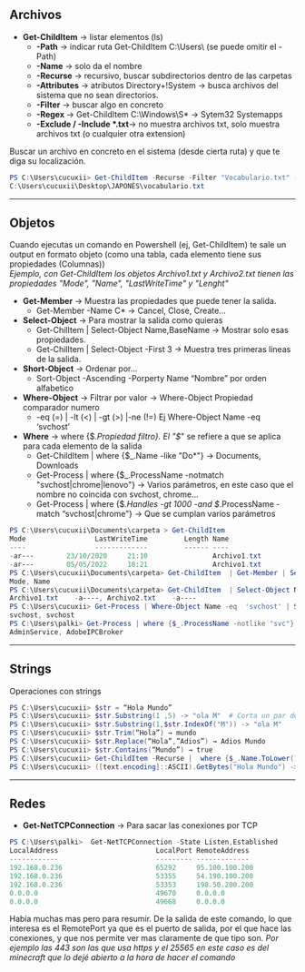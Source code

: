 
##  Archivos
 - **Get-ChildItem** → listar elementos (ls)
   *   **-Path** → indicar ruta   Get-ChildItem C:\Users\  (se puede omitir el -Path)
   *   **-Name** → solo da el nombre    
   *   **-Recurse** → recursivo, buscar subdirectorios dentro de las carpetas
   *   **-Attributes** → atributos   Directory+!System → busca archivos del sistema que no sean directorios.
   *   **-Filter** -> buscar algo en concreto
   *   **-Regex** → Get-ChildItem C:\Windows\S* → Sytem32 Systemapps
   *   **-Exclude / -Include \*.txt**→ no muestra archivos txt, solo muestra archivos txt (o cualquier otra extension)

Buscar un archivo en concreto en el sistema (desde cierta ruta) y que te diga su localización.
```powershell
PS C:\Users\cucuxii> Get-ChildItem -Recurse -Filter "Vocabulario.txt" -Name
C:\Users\cucuxii\Desktop\JAPONÉS\vocabulario.txt
```
---------------------------------------------------------------------------------------------------------------------------------------------------------------

##  Objetos
Cuando ejecutas un comando en Powershell (ej, Get-ChildItem) te sale un output en formato objeto  (como una tabla, cada elemento tiene sus propiedades (Columnas))  
*Ejemplo, con Get-ChildItem los objetos Archivo1.txt y Archivo2.txt tienen las propiedades "Mode", "Name", "LastWriteTime" y "Lenght"*   

 - **Get-Member** -> Muestra las propiedades que puede tener la salida. 
   * Get-Member -Name C* → Cancel, Close, Create...
 - **Select-Object** -> Para mostrar la salida como quieras
   * Get-ChilItem | Select-Object Name,BaseName -> Mostrar solo esas propiedades.
   * Get-ChilItem | Select-Object -First 3 → Muestra tres primeras lineas de la salida.
 - **Short-Object** -> Ordenar por...
   * Sort-Object -Ascending -Porperty Name  “Nombre” por orden alfabetico 
 - **Where-Object** -> Filtrar por valor →  Where-Object Propiedad comparador numero
   * -eq (=) | -lt (<) | -gt (>) |-ne (!=)  Ej Where-Object Name -eq  ‘svchost’ 
 - **Where** -> where {$_.Propiedad filtro}. El "$_" se refiere a que se aplica para cada elemento de la salida
   *  Get-ChildItem | where {$_.Name -like "Do*"} ->  Documents, Downloads       
   *  Get-Process | where {$_.ProcessName -notmatch "svchost|chrome|lenovo"}   -> Varios parámetros, en este caso que el nombre no coincida con svchost, chrome...
   *  Get-Process | where {$_.Handles -gt 1000 -and $_.ProcessName -match “svchost|chrome”} -> Que se cumplan varios parámetros

```powershell
PS C:\Users\cucuxii\Documents\carpeta > Get-ChildItem
Mode                 LastWriteTime         Length Name
----                 -------------         ------ ----
-ar---        23/10/2020     21:10                Archivo1.txt
-ar---        05/05/2022     18:21                Archivo1.txt
PS C:\Users\cucuxii\Documents\carpeta> Get-ChildItem  | Get-Member | Select-Object Name 
Mode, Name  
PS C:\Users\cucuxii\Documents\carpeta> Get-ChildItem  | Select-Object Name, BaseName 
Archivo1.txt    -a----, Archivo2.txt    -a----
PS C:\Users\cucuxii> Get-Process | Where-Object Name -eq  'svchost' | Select-Object -First 2 Name 
svchost, svchost
PS C:\Users\palki> Get-Process | where {$_.ProcessName -notlike "svc"} | Select-Object -First 2 Name 
AdminService, AdobeIPCBroker
```
--------------------------------------------------------------------

##  Strings
Operaciones con strings 
```powershell
PS C:\Users\cucuxii> $str = “Hola Mundo”		
PS C:\Users\cucuxii> $str.Substring(1 ,5) -> "ola M"  # Corta un par de caracteres 
PS C:\Users\cucuxii> $str.Substring(1,$str.IndexOf("M")) -> "ola M"
PS C:\Users\cucuxii> $str.Trim(“Hola”) → mundo
PS C:\Users\cucuxii> $str.Replace(“Hola”,”Adios”) → Adios Mundo
PS C:\Users\cucuxii> $str.Contains(“Mundo”) → true
PS C:\Users\cucuxii> Get-ChildItem -Recurse |  where {$_.Name.ToLower().Contains("archivo")} -> Archivo1.txt, Atchivo2.txt
PS C:\Users\cucuxii> ([text.encoding]::ASCII).GetBytes("Hola Mundo") -> 72,111,108,97,32,77,117,110,100,111
```
--------------------------------------------------------------------

##  Redes
 - **Get-NetTCPConnection** -> Para sacar las conexiones por TCP
```powershell
PS C:\Users\palki>  Get-NetTCPConnection -State Listen,Established
LocalAddress                        LocalPort RemoteAddress                       RemotePort State       AppliedSetting OwningProcess
------------                        --------- -------------                       ---------- -----       -------------- -------------
192.168.0.236                       65292     95.100.100.200                      443        Established Internet       12172
192.168.0.236                       53355     54.190.100.200                      443        Established Internet       3288
192.168.0.236                       53353     198.50.200.200                      25565      Established Internet       3288
0.0.0.0                             49670     0.0.0.0                             0          Listen                     308
0.0.0.0                             49668     0.0.0.0                             0          Listen                     6004
```
Había muchas mas pero para resumir. De la salida de este comando, lo que interesa es el RemotePort ya que es el puerto de salida,
por el que hace las conexiones, y que nos permite ver mas claramente de que tipo son. 
*Por ejemplo las 443 son las que usa https y el 25565 en este caso es del minecraft que lo dejé abierto a la hora de hacer el comando*
